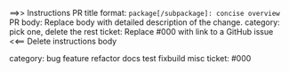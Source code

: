 ==>> Instructions
 PR title format: `package[/subpackage]: concise overview`
 PR body: Replace body with detailed description of the change.
 category: pick one, delete the rest
 ticket: Replace #000 with link to a GitHub issue
<<== Delete instructions
body

category: bug feature refactor docs test fixbuild misc
ticket: #000
